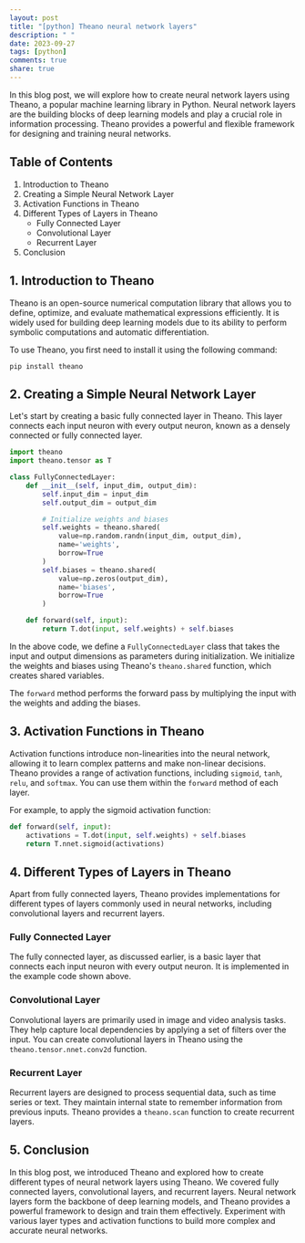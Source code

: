 ```yaml
---
layout: post
title: "[python] Theano neural network layers"
description: " "
date: 2023-09-27
tags: [python]
comments: true
share: true
---
```


In this blog post, we will explore how to create neural network layers using Theano, a popular machine learning library in Python. Neural network layers are the building blocks of deep learning models and play a crucial role in information processing. Theano provides a powerful and flexible framework for designing and training neural networks.

## Table of Contents
1. Introduction to Theano
2. Creating a Simple Neural Network Layer
3. Activation Functions in Theano
4. Different Types of Layers in Theano
   - Fully Connected Layer
   - Convolutional Layer
   - Recurrent Layer
5. Conclusion

## 1. Introduction to Theano

Theano is an open-source numerical computation library that allows you to define, optimize, and evaluate mathematical expressions efficiently. It is widely used for building deep learning models due to its ability to perform symbolic computations and automatic differentiation.

To use Theano, you first need to install it using the following command:

```
pip install theano
```

## 2. Creating a Simple Neural Network Layer

Let's start by creating a basic fully connected layer in Theano. This layer connects each input neuron with every output neuron, known as a densely connected or fully connected layer.

```python
import theano
import theano.tensor as T

class FullyConnectedLayer:
    def __init__(self, input_dim, output_dim):
        self.input_dim = input_dim
        self.output_dim = output_dim

        # Initialize weights and biases
        self.weights = theano.shared(
            value=np.random.randn(input_dim, output_dim),
            name='weights',
            borrow=True
        )
        self.biases = theano.shared(
            value=np.zeros(output_dim),
            name='biases',
            borrow=True
        )

    def forward(self, input):
        return T.dot(input, self.weights) + self.biases
```

In the above code, we define a `FullyConnectedLayer` class that takes the input and output dimensions as parameters during initialization. We initialize the weights and biases using Theano's `theano.shared` function, which creates shared variables.

The `forward` method performs the forward pass by multiplying the input with the weights and adding the biases.

## 3. Activation Functions in Theano

Activation functions introduce non-linearities into the neural network, allowing it to learn complex patterns and make non-linear decisions. Theano provides a range of activation functions, including `sigmoid`, `tanh`, `relu`, and `softmax`. You can use them within the `forward` method of each layer.

For example, to apply the sigmoid activation function:

```python
def forward(self, input):
    activations = T.dot(input, self.weights) + self.biases
    return T.nnet.sigmoid(activations)
```

## 4. Different Types of Layers in Theano

Apart from fully connected layers, Theano provides implementations for different types of layers commonly used in neural networks, including convolutional layers and recurrent layers.

### Fully Connected Layer

The fully connected layer, as discussed earlier, is a basic layer that connects each input neuron with every output neuron. It is implemented in the example code shown above.

### Convolutional Layer

Convolutional layers are primarily used in image and video analysis tasks. They help capture local dependencies by applying a set of filters over the input. You can create convolutional layers in Theano using the `theano.tensor.nnet.conv2d` function.

### Recurrent Layer

Recurrent layers are designed to process sequential data, such as time series or text. They maintain internal state to remember information from previous inputs. Theano provides a `theano.scan` function to create recurrent layers.

## 5. Conclusion

In this blog post, we introduced Theano and explored how to create different types of neural network layers using Theano. We covered fully connected layers, convolutional layers, and recurrent layers. Neural network layers form the backbone of deep learning models, and Theano provides a powerful framework to design and train them effectively. Experiment with various layer types and activation functions to build more complex and accurate neural networks.